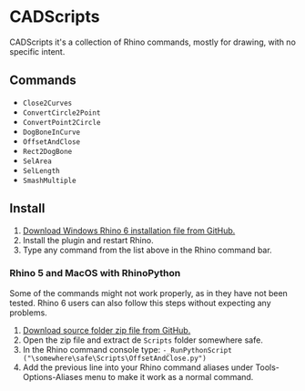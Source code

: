 # CADScripts
CADScripts it's a collection of Rhino commands, mostly for drawing, with no specific intent. 

## Commands

 - `Close2Curves`
 - `ConvertCircle2Point`
 - `ConvertPoint2Circle`
 - `DogBoneInCurve`
 - `OffsetAndClose`
 - `Rect2DogBone`
 - `SelArea`
 - `SelLength`
 - `SmashMultiple`
 
 ## Install

 1. [Download Windows Rhino 6 installation file from GitHub.](https://github.com/dfmdmx/Rhino_CADScripts/raw/master/CADScripts.rhi)
 2. Install the plugin and restart Rhino.
 3. Type any command from the list above in the Rhino command bar.

### Rhino 5 and MacOS with RhinoPython

Some of the commands might not work properly, as in they have not been tested. Rhino 6 users can also follow this steps without expecting any problems. 

 1. [Download source folder zip file from GitHub.](https://github.com/dfmdmx/Rhino_CADScripts/archive/master.zip)
 2. Open the zip file and extract de `Scripts` folder somewhere safe. 
 3. In the Rhino command console type: `-_RunPythonScript ("\somewhere\safe\Scripts\OffsetAndClose.py")`
 4. Add the previous line into your Rhino command aliases under Tools-Options-Aliases menu to make it work as a normal command. 
 
 
